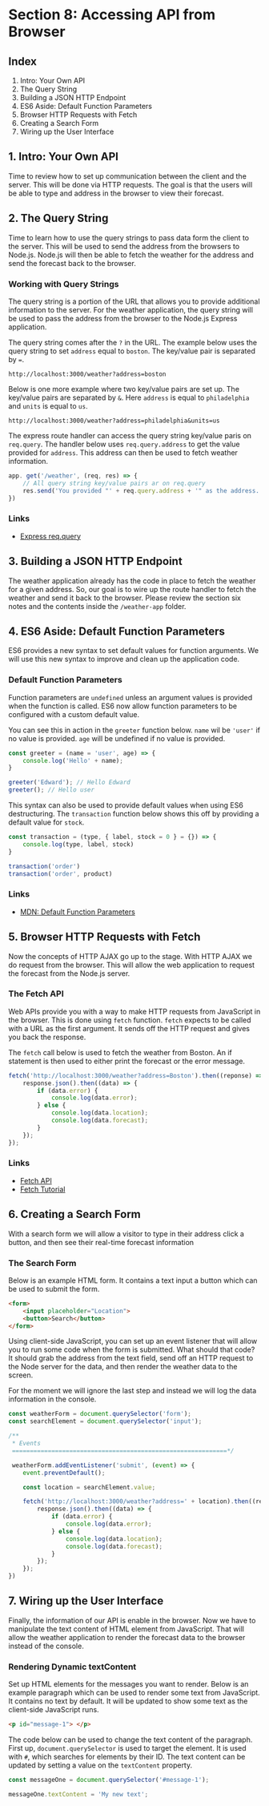 # Section 8: Accessing API from Browser

## Index

1. Intro: Your Own API
2. The Query String
3. Building a JSON HTTP Endpoint
4. ES6 Aside: Default Function Parameters
5. Browser HTTP Requests with Fetch
6. Creating a Search Form
7. Wiring up the User Interface

## 1. Intro: Your Own API

Time to review how to set up communication between the client and the server. This will be done via HTTP requests. The goal is that the users will be able to type and address in the browser to view their forecast.

## 2. The Query String

Time to learn how to use the query strings to pass data form the client to the server. This will be used to send the address from the browsers to Node.js. Node.js will then be able to fetch the weather for the address and send the forecast back to the browser.

### Working with Query Strings

The query string is a portion of the URL that allows you to provide additional information to the server. For the weather application, the query string will be used to pass the address from the browser to the Node.js Express application.

The query string comes after the `?` in the URL. The example below uses the query string to set `address` equal to `boston`. The key/value pair is separated by `=`.

```
http://localhost:3000/weather?address=boston
```

Below is one more example where two key/value pairs are set up. The key/value pairs are separated by `&`. Here `address` is equal to `philadelphia` and `units` is equal to `us`.

```
http://localhost:3000/weather?address=philadelphia&units=us
```

The express route handler can access the query string key/value paris on `req.query`. The handler below uses `req.query.address` to get the value provided for `address`. This address can then be used to fetch weather information.

```js
app. get('/weather', (req, res) => {
    // All query string key/value pairs ar on req.query
    res.send('You provided "' + req.query.address + '" as the address.')
})
```

### Links

+ [Express req.query](http://expressjs.com/en/4x/api.html#req.query)

## 3. Building a JSON HTTP Endpoint

The weather application already has the code in place to fetch the weather for a given address. So, our goal is to wire up the route handler to fetch the weather and send it back to the browser. Please review the section six notes and the contents inside the `/weather-app` folder.

## 4. ES6 Aside: Default Function Parameters

ES6 provides a new syntax to set default values for function arguments. We will use this new syntax to improve and clean up the application code.

### Default Function Parameters

Function parameters are `undefined` unless an argument values is provided when the function is called. ES6 now allow function parameters to be configured with a custom default value.

You can see this in action in the `greeter` function below. `name` wil be `'user'` if no value is provided. `age` will be undefined if no value is provided.

```js
const greeter = (name = 'user', age) => {
    console.log('Hello' + name);
}

greeter('Edward'); // Hello Edward
greeter(); // Hello user
```

This syntax can also be used to provide default values when using ES6 destructuring. The `transaction` function below shows this off by providing a default value for `stock`.

```js
const transaction = (type, { label, stock = 0 } = {}) => {
    console.log(type, label, stock)
}

transaction('order')
transaction('order', product)
```

### Links

+ [MDN: Default Function Parameters](https://developer.mozilla.org/en-US/docs/Web/JavaScript/Reference/Functions/Default_parameters)

## 5. Browser HTTP Requests with Fetch

Now the concepts of HTTP AJAX go up to the stage. With HTTP AJAX we do request from the browser. This will allow the web application to request the forecast from the Node.js server.

### The Fetch API

Web APIs provide you with a way to make HTTP requests from JavaScript in the browser. This is done using `fetch` function. `fetch` expects to be called with a URL as the first argument. It sends off the HTTP request and gives you back the response.

The `fetch` call below is used to fetch the weather from Boston. An if statement is then used to either print the forecast or the error message.

```js
fetch('http://localhost:3000/weather?address=Boston').then((reponse) => {
    response.json().then((data) => {
        if (data.error) {
            console.log(data.error);
        } else {
            console.log(data.location);
            console.log(data.forecast);
        }
    });
});
```

### Links

+ [Fetch API](https://developer.mozilla.org/en-US/docs/Web/API/Fetch_API)
+ [Fetch Tutorial](https://developers.google.com/web/updates/2015/03/introduction-to-fetch)

## 6. Creating a Search Form

With a search form we will allow a visitor to type in their address click a button, and then see their real-time forecast information

### The Search Form

Below is an example HTML form. It contains a text input a button which can be used to submit the form.

```html
<form>
    <input placeholder="Location">
    <button>Search</button>
</form>
```

Using client-side JavaScript, you can set up an event listener that will allow you to run some code when the form is submitted. What should that code? It should grab the address from the text field, send off an HTTP request to the Node server for the data, and then render the weather data to the screen.

For the moment we will ignore the last step and instead we will log the data information in the console.

```js
const weatherForm = document.querySelector('form');
const searchElement = document.querySelector('input');

/**
 * Events
 ============================================================*/

 weatherForm.addEventListener('submit', (event) => {
    event.preventDefault();

    const location = searchElement.value;

    fetch('http://localhost:3000/weather?address=' + location).then((response) => {
        response.json().then((data) => {
            if (data.error) {
                console.log(data.error);
            } else {
                console.log(data.location);
                console.log(data.forecast);
            }
        });    
    });
})
```

## 7. Wiring up the User Interface

Finally, the information of our API is enable in the browser. Now we have to manipulate the text content of HTML element from JavaScript. That will allow the weather application to render the forecast data to the browser instead of the console.

### Rendering Dynamic textContent

Set up HTML elements for the messages you want to render. Below is an example paragraph which can be used to render some text from JavaScript. It contains no text by default. It will be updated to show some text as the client-side JavaScript runs.

```html
<p id="message-1"> </p>
```

The code below can be used to change the text content of the paragraph. First up, `document.querySelector` is used to target the element. It is used with `#`, which searches for elements by their ID. The text content can be updated by setting a value on the `textContent` property.

```js
const messageOne = document.querySelector('#message-1');

messageOne.textContent = 'My new text';
```
